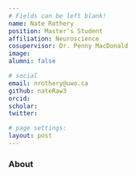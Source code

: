 ```yaml
---
# Fields can be left blank! 
name: Nate Rothery
position: Master's Student
affiliation: Neuroscience
cosupervisor: Dr. Penny MacDonald
image: 
alumni: false

# social
email: nrothery@uwo.ca
github: nateRaw3
orcid: 
scholar: 
twitter: 

# page settings:
layout: post
---
```


### About
